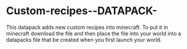 # Custom-recipes--DATAPACK-


This datapack adds new custom recipes into minecraft. To put it in minecraft download the file and then place the file into your world into a datapacks file that be created when you first launch your world.
